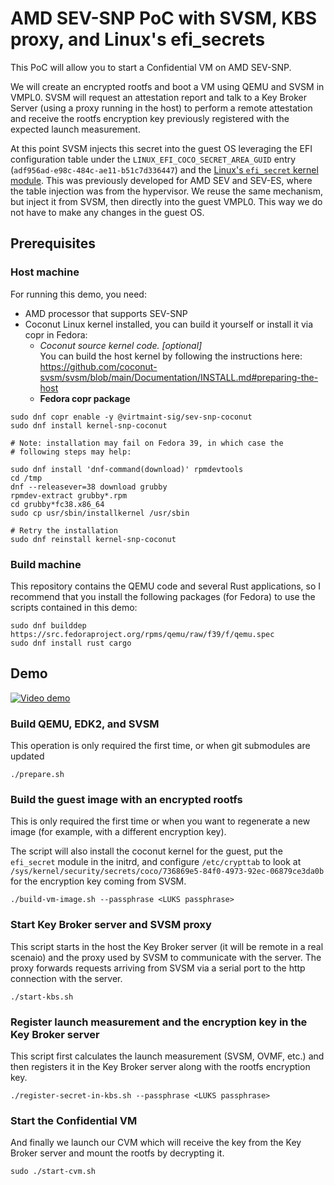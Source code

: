 # AMD SEV-SNP PoC with SVSM, KBS proxy, and Linux's efi_secrets

This PoC will allow you to start a Confidential VM on AMD SEV-SNP.

We will create an encrypted rootfs and boot a VM using QEMU and SVSM in VMPL0.
SVSM will request an attestation report and talk to a Key Broker Server (using
a proxy running in the host) to perform a remote attestation and receive the
rootfs encryption key previously registered with the expected launch
measurement.

At this point SVSM injects this secret into the guest OS leveraging the
EFI configuration table under the `LINUX_EFI_COCO_SECRET_AREA_GUID` entry
(`adf956ad-e98c-484c-ae11-b51c7d336447`) and the
[Linux's `efi_secret` kernel module](https://docs.kernel.org/security/secrets/coco.html). This was previously developed for AMD SEV and SEV-ES, where the table
injection was from the hypervisor. We reuse the same mechanism, but inject
it from SVSM, then directly into the guest VMPL0. This way we do not have to
make any changes in the guest OS.

## Prerequisites

### Host machine

For running this demo, you need:
- AMD processor that supports SEV-SNP
- Coconut Linux kernel installed, you can build it yourself or install it
  via copr in Fedora:
  - *Coconut source kernel code. [optional]*  
    You can build the host kernel by following the instructions here:
    https://github.com/coconut-svsm/svsm/blob/main/Documentation/INSTALL.md#preparing-the-host
  - **Fedora copr package**
```shell
sudo dnf copr enable -y @virtmaint-sig/sev-snp-coconut
sudo dnf install kernel-snp-coconut

# Note: installation may fail on Fedora 39, in which case the
# following steps may help:

sudo dnf install 'dnf-command(download)' rpmdevtools
cd /tmp
dnf --releasever=38 download grubby
rpmdev-extract grubby*.rpm
cd grubby*fc38.x86_64
sudo cp usr/sbin/installkernel /usr/sbin

# Retry the installation
sudo dnf reinstall kernel-snp-coconut
```

### Build machine

This repository contains the QEMU code and several Rust applications, so I
recommend that you install the following packages (for Fedora)
to use the scripts contained in this demo:

```
sudo dnf builddep https://src.fedoraproject.org/rpms/qemu/raw/f39/f/qemu.spec
sudo dnf install rust cargo
```

## Demo

[![Video demo](https://img.youtube.com/vi/STcKbgSOwo0/maxresdefault.jpg)](https://www.youtube.com/watch?v=STcKbgSOwo0)

### Build QEMU, EDK2, and SVSM

This operation is only required the first time, or when git submodules are updated

```shell
./prepare.sh
```

### Build the guest image with an encrypted rootfs

This is only required the first time or when you want to regenerate a new
image (for example, with a different encryption key).

The script will also install the coconut kernel for the guest, put the
`efi_secret` module in the initrd, and configure `/etc/crypttab` to look at
`/sys/kernel/security/secrets/coco/736869e5-84f0-4973-92ec-06879ce3da0b`
for the encryption key coming from SVSM.

```shell
./build-vm-image.sh --passphrase <LUKS passphrase>
```

### Start Key Broker server and SVSM proxy

This script starts in the host the Key Broker server (it will be remote in a
real scenaio) and the proxy used by SVSM to communicate with the server.
The proxy forwards requests arriving from SVSM via a serial port to the http
connection with the server.

```shell
./start-kbs.sh
```

### Register launch measurement and the encryption key in the Key Broker server

This script first calculates the launch measurement (SVSM, OVMF, etc.) and then
registers it in the Key Broker server along with the rootfs encryption key.

```shell
./register-secret-in-kbs.sh --passphrase <LUKS passphrase>
```

### Start the Confidential VM

And finally we launch our CVM which will receive the key from the Key Broker
server and mount the rootfs by decrypting it.

```shell
sudo ./start-cvm.sh
```

